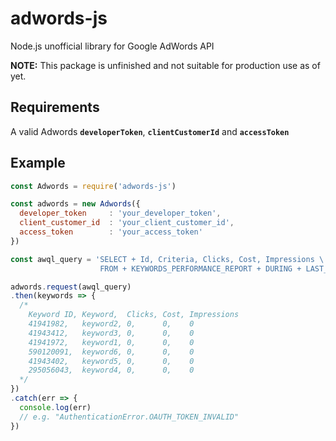 # adwords-js
Node.js unofficial library for Google AdWords API

**NOTE:** This package is unfinished and not suitable for production use as of yet.

## Requirements
A valid Adwords **`developerToken`**, **`clientCustomerId`** and **`accessToken`**

## Example
```javascript
const Adwords = require('adwords-js')

const adwords = new Adwords({
  developer_token     : 'your_developer_token',
  client_customer_id  : 'your_client_customer_id',
  access_token        : 'your_access_token'
})

const awql_query = 'SELECT + Id, Criteria, Clicks, Cost, Impressions \
                    FROM + KEYWORDS_PERFORMANCE_REPORT + DURING + LAST_7_DAYS'

adwords.request(awql_query)
.then(keywords => {
  /*
    Keyword ID, Keyword,  Clicks, Cost, Impressions
    41941982,   keyword2, 0,      0,    0
    41943412,   keyword3, 0,      0,    0
    41941972,   keyword1, 0,      0,    0
    590120091,  keyword6, 0,      0,    0
    41943402,   keyword5, 0,      0,    0
    295056043,  keyword4, 0,      0,    0
  */
})
.catch(err => {
  console.log(err)
  // e.g. "AuthenticationError.OAUTH_TOKEN_INVALID"
})
```
